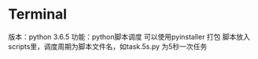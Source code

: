 # Terminal

版本：python 3.6.5
功能：python脚本调度
可以使用pyinstaller 打包
脚本放入scripts里，调度周期为脚本文件名，如task.5s.py 为5秒一次任务
